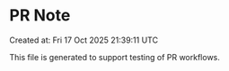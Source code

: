 # PR Note

Created at: Fri 17 Oct 2025 21:39:11 UTC

This file is generated to support testing of PR workflows.

